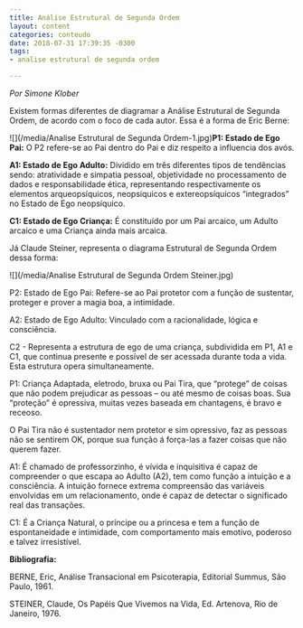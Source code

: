 ```yaml
---
title: Análise Estrutural de Segunda Ordem
layout: content
categories: conteudo
date: 2018-07-31 17:39:35 -0300
tags:
- analise estrutural de segunda ordem

---
```

_Por Simone Klober_

Existem formas diferentes de diagramar a Análise Estrutural de Segunda Ordem, de acordo com o foco de cada autor. Essa é a forma de Eric Berne:

![](/media/Analise Estrutural de Segunda Ordem-1.jpg)**P1: Estado de Ego Pai:** O P2 refere-se ao Pai dentro do Pai e diz respeito a influencia dos avós.

**A1: Estado de Ego Adulto:** Dividido em três diferentes tipos de tendências sendo: atratividade e simpatia pessoal, objetividade no processamento de dados e responsabilidade ética, representando respectivamente os elementos arqueopsíquicos, neopsiquicos e extereopsíquicos “integrados” no Estado de Ego neopsíquico.

**C1: Estado de Ego Criança:** É constituído por um Pai arcaico, um Adulto arcaico e uma Criança ainda mais arcaica.

Já Claude Steiner, representa o diagrama Estrutural de Segunda Ordem dessa forma:

![](/media/Analise Estrutural de Segunda Ordem Steiner.jpg)

P2: Estado de Ego Pai: Refere-se ao Pai protetor com a função de sustentar, proteger e prover a magia boa, a intimidade.

A2: Estado de Ego Adulto: Vinculado com a racionalidade, lógica e consciência.

C2 - Representa a estrutura de ego de uma criança, subdividida em P1, A1 e C1, que continua presente e possível de ser acessada durante toda a vida. Esta estrutura opera simultaneamente.

P1: Criança Adaptada, eletrodo, bruxa ou Pai Tira, que “protege” de coisas que não podem prejudicar as pessoas – ou até mesmo de coisas boas. Sua “proteção” é opressiva, muitas vezes baseada em chantagens, é bravo e receoso.

O Pai Tira não é sustentador nem protetor e sim opressivo, faz as pessoas não se sentirem OK, porque sua função á força-las a fazer coisas que não querem fazer.

A1: É chamado de professorzinho, é vívida e inquisitiva é capaz de compreender o que escapa ao Adulto (A2), tem como função a intuição e a consciência. A intuição fornece extrema compreensão das variáveis envolvidas em um relacionamento, onde é capaz de detectar o significado real das transações.

C1: É a Criança Natural, o príncipe ou a princesa e tem a função de espontaneidade e intimidade, com comportamento mais emotivo, poderoso e talvez irresistível.

**Bibliografia:**

BERNE, Eric, Análise Transacional em Psicoterapia, Editorial Summus, São Paulo, 1961.

STEINER, Claude, Os Papéis Que Vivemos na Vida, Ed. Artenova, Rio de Janeiro, 1976.
